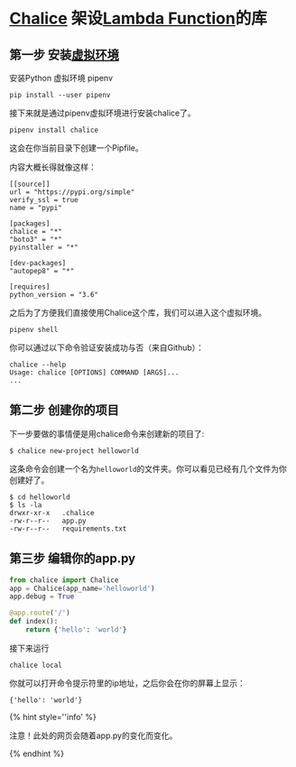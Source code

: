 # [Chalice](https://github.com/aws/chalice) 架设[Lambda Function](/lambda-function.md)的库

## 第一步 安装[虚拟环境](/python-virtual-environments.md)

安装Python 虚拟环境 pipenv

```shell
pip install --user pipenv
```

接下来就是通过pipenv虚拟环境进行安装chalice了。

```
pipenv install chalice
```

这会在你当前目录下创建一个Pipfile。

内容大概长得就像这样：

```
[[source]]
url = "https://pypi.org/simple"
verify_ssl = true
name = "pypi"

[packages]
chalice = "*"
"boto3" = "*"
pyinstaller = "*"

[dev-packages]
"autopep8" = "*"

[requires]
python_version = "3.6"
```

之后为了方便我们直接使用Chalice这个库，我们可以进入这个虚拟环境。

```
pipenv shell
```

你可以通过以下命令验证安装成功与否（来自Github）：

```
chalice --help
Usage: chalice [OPTIONS] COMMAND [ARGS]...
...
```

## 第二步 创建你的项目

下一步要做的事情便是用chalice命令来创建新的项目了:

```
$ chalice new-project helloworld
```

这条命令会创建一个名为`helloworld`的文件夹。你可以看见已经有几个文件为你创建好了。

```
$ cd helloworld
$ ls -la
drwxr-xr-x   .chalice
-rw-r--r--   app.py
-rw-r--r--   requirements.txt
```

## 第三步 编辑你的app.py

```py
from chalice import Chalice
app = Chalice(app_name='helloworld')
app.debug = True

@app.route('/')
def index():
    return {'hello': 'world'}
```

接下来运行

```
chalice local
```

你就可以打开命令提示符里的ip地址，之后你会在你的屏幕上显示：

```
{'hello': 'world'}
```

{% hint style=''info' %}

注意！此处的网页会随着app.py的变化而变化。

{% endhint %}





